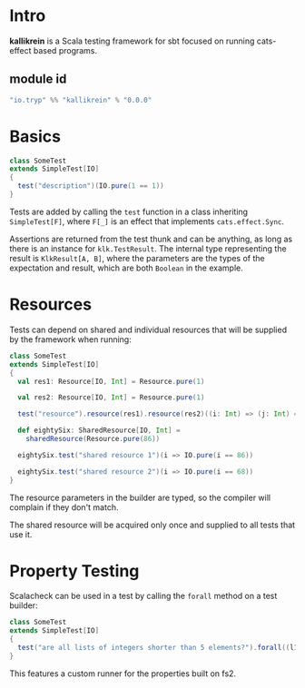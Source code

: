 # Intro

**kallikrein** is a Scala testing framework for sbt focused on running cats-effect based programs.

## module id

```sbt
"io.tryp" %% "kallikrein" % "0.0.0"
```

# Basics

```scala
class SomeTest
extends SimpleTest[IO]
{
  test("description")(IO.pure(1 == 1))
}
```

Tests are added by calling the `test` function in a class inheriting `SimpleTest[F]`, where `F[_]` is an effect that
implements `cats.effect.Sync`.

Assertions are returned from the test thunk and can be anything, as long as there is an instance for `klk.TestResult`.
The internal type representing the result is `KlkResult[A, B]`, where the parameters are the types of the expectation
and result, which are both `Boolean` in the example.

# Resources

Tests can depend on shared and individual resources that will be supplied by the framework when running:

```scala
class SomeTest
extends SimpleTest[IO]
{
  val res1: Resource[IO, Int] = Resource.pure(1)

  val res2: Resource[IO, Int] = Resource.pure(1)

  test("resource").resource(res1).resource(res2)((i: Int) => (j: Int) => IO.pure(i == j))

  def eightySix: SharedResource[IO, Int] =
    sharedResource(Resource.pure(86))

  eightySix.test("shared resource 1")(i => IO.pure(i == 86))

  eightySix.test("shared resource 2")(i => IO.pure(i == 68))
}
```

The resource parameters in the builder are typed, so the compiler will complain if they don't match.

The shared resource will be acquired only once and supplied to all tests that use it.

# Property Testing

Scalacheck can be used in a test by calling the `forall` method on a test builder:

```scala
class SomeTest
extends SimpleTest[IO]
{
  test("are all lists of integers shorter than 5 elements?").forall((l1: List[Int]) => IO(l1.size < 5))
}
```

This features a custom runner for the properties built on fs2.
